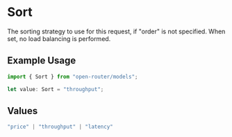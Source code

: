 # Sort

The sorting strategy to use for this request, if "order" is not specified. When set, no load balancing is performed.

## Example Usage

```typescript
import { Sort } from "open-router/models";

let value: Sort = "throughput";
```

## Values

```typescript
"price" | "throughput" | "latency"
```
